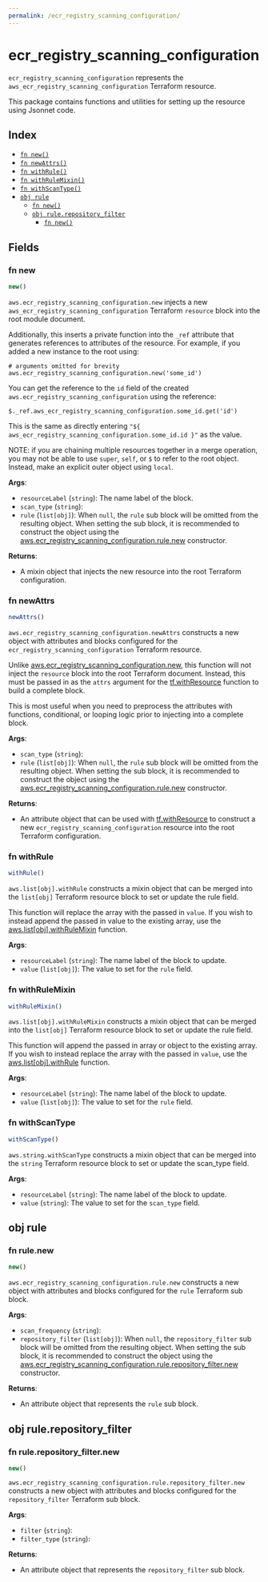 ```yaml
---
permalink: /ecr_registry_scanning_configuration/
---
```


# ecr_registry_scanning_configuration

`ecr_registry_scanning_configuration` represents the `aws_ecr_registry_scanning_configuration` Terraform resource.



This package contains functions and utilities for setting up the resource using Jsonnet code.


## Index

* [`fn new()`](#fn-new)
* [`fn newAttrs()`](#fn-newattrs)
* [`fn withRule()`](#fn-withrule)
* [`fn withRuleMixin()`](#fn-withrulemixin)
* [`fn withScanType()`](#fn-withscantype)
* [`obj rule`](#obj-rule)
  * [`fn new()`](#fn-rulenew)
  * [`obj rule.repository_filter`](#obj-rulerepository_filter)
    * [`fn new()`](#fn-rulerepository_filternew)

## Fields

### fn new

```ts
new()
```


`aws.ecr_registry_scanning_configuration.new` injects a new `aws_ecr_registry_scanning_configuration` Terraform `resource`
block into the root module document.

Additionally, this inserts a private function into the `_ref` attribute that generates references to attributes of the
resource. For example, if you added a new instance to the root using:

    # arguments omitted for brevity
    aws.ecr_registry_scanning_configuration.new('some_id')

You can get the reference to the `id` field of the created `aws.ecr_registry_scanning_configuration` using the reference:

    $._ref.aws_ecr_registry_scanning_configuration.some_id.get('id')

This is the same as directly entering `"${ aws_ecr_registry_scanning_configuration.some_id.id }"` as the value.

NOTE: if you are chaining multiple resources together in a merge operation, you may not be able to use `super`, `self`,
or `$` to refer to the root object. Instead, make an explicit outer object using `local`.

**Args**:
  - `resourceLabel` (`string`): The name label of the block.
  - `scan_type` (`string`): 
  - `rule` (`list[obj]`):  When `null`, the `rule` sub block will be omitted from the resulting object. When setting the sub block, it is recommended to construct the object using the [aws.ecr_registry_scanning_configuration.rule.new](#fn-rulenew) constructor.

**Returns**:
- A mixin object that injects the new resource into the root Terraform configuration.


### fn newAttrs

```ts
newAttrs()
```


`aws.ecr_registry_scanning_configuration.newAttrs` constructs a new object with attributes and blocks configured for the `ecr_registry_scanning_configuration`
Terraform resource.

Unlike [aws.ecr_registry_scanning_configuration.new](#fn-new), this function will not inject the `resource`
block into the root Terraform document. Instead, this must be passed in as the `attrs` argument for the
[tf.withResource](https://github.com/tf-libsonnet/core/tree/main/docs#fn-withresource) function to build a complete block.

This is most useful when you need to preprocess the attributes with functions, conditional, or looping logic prior to
injecting into a complete block.

**Args**:
  - `scan_type` (`string`): 
  - `rule` (`list[obj]`):  When `null`, the `rule` sub block will be omitted from the resulting object. When setting the sub block, it is recommended to construct the object using the [aws.ecr_registry_scanning_configuration.rule.new](#fn-rulenew) constructor.

**Returns**:
  - An attribute object that can be used with [tf.withResource](https://github.com/tf-libsonnet/core/tree/main/docs#fn-withresource) to construct a new `ecr_registry_scanning_configuration` resource into the root Terraform configuration.


### fn withRule

```ts
withRule()
```

`aws.list[obj].withRule` constructs a mixin object that can be merged into the `list[obj]`
Terraform resource block to set or update the rule field.

This function will replace the array with the passed in `value`. If you wish to instead append the
passed in value to the existing array, use the [aws.list[obj].withRuleMixin](TODO) function.


**Args**:
  - `resourceLabel` (`string`): The name label of the block to update.
  - `value` (`list[obj]`): The value to set for the `rule` field.


### fn withRuleMixin

```ts
withRuleMixin()
```

`aws.list[obj].withRuleMixin` constructs a mixin object that can be merged into the `list[obj]`
Terraform resource block to set or update the rule field.

This function will append the passed in array or object to the existing array. If you wish
to instead replace the array with the passed in `value`, use the [aws.list[obj].withRule](TODO)
function.


**Args**:
  - `resourceLabel` (`string`): The name label of the block to update.
  - `value` (`list[obj]`): The value to set for the `rule` field.


### fn withScanType

```ts
withScanType()
```

`aws.string.withScanType` constructs a mixin object that can be merged into the `string`
Terraform resource block to set or update the scan_type field.



**Args**:
  - `resourceLabel` (`string`): The name label of the block to update.
  - `value` (`string`): The value to set for the `scan_type` field.


## obj rule



### fn rule.new

```ts
new()
```


`aws.ecr_registry_scanning_configuration.rule.new` constructs a new object with attributes and blocks configured for the `rule`
Terraform sub block.



**Args**:
  - `scan_frequency` (`string`): 
  - `repository_filter` (`list[obj]`):  When `null`, the `repository_filter` sub block will be omitted from the resulting object. When setting the sub block, it is recommended to construct the object using the [aws.ecr_registry_scanning_configuration.rule.repository_filter.new](#fn-repository_filternew) constructor.

**Returns**:
  - An attribute object that represents the `rule` sub block.


## obj rule.repository_filter



### fn rule.repository_filter.new

```ts
new()
```


`aws.ecr_registry_scanning_configuration.rule.repository_filter.new` constructs a new object with attributes and blocks configured for the `repository_filter`
Terraform sub block.



**Args**:
  - `filter` (`string`): 
  - `filter_type` (`string`): 

**Returns**:
  - An attribute object that represents the `repository_filter` sub block.

